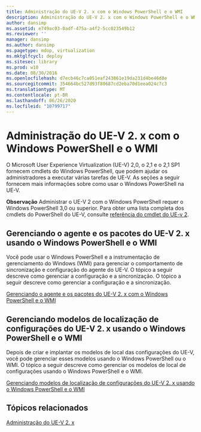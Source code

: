 ```yaml
---
title: Administração do UE-V 2. x com o Windows PowerShell e o WMI
description: Administração do UE-V 2. x com o Windows PowerShell e o WMI
author: dansimp
ms.assetid: e749ac03-0adf-475a-a4f2-5cc023549b12
ms.reviewer: ''
manager: dansimp
ms.author: dansimp
ms.pagetype: mdop, virtualization
ms.mktglfcycl: deploy
ms.sitesec: library
ms.prod: w10
ms.date: 08/30/2016
ms.openlocfilehash: d7ecb46c7ca051eaf243861e19da231d4be46d8e
ms.sourcegitcommit: 354664bc527d93f80687cd2eba70d1eea024c7c3
ms.translationtype: MT
ms.contentlocale: pt-BR
ms.lasthandoff: 06/26/2020
ms.locfileid: "10799717"
---
```

# Administração do UE-V 2. x com o Windows PowerShell e o WMI


O Microsoft User Experience Virtualization (UE-V) 2,0, o 2,1 e o 2,1 SP1 fornecem cmdlets do Windows PowerShell, que podem ajudar os administradores a executar várias tarefas de UE-V. As seções a seguir fornecem mais informações sobre como usar o Windows PowerShell na UE-V.

**Observação**  Administrar o UE-V 2 com o Windows PowerShell requer o Windows PowerShell 3,0 ou superior. Para obter uma lista completa dos cmdlets do PowerShell do UE-V, consulte [referência do cmdlet do UE-v 2](https://go.microsoft.com/fwlink/p/?LinkId=393495).

 

## Gerenciando o agente e os pacotes do UE-V 2. x usando o Windows PowerShell e o WMI


Você pode usar o Windows PowerShell e a instrumentação de gerenciamento do Windows (WMI) para gerenciar o comportamento de sincronização e configuração do agente do UE-V. O tópico a seguir descreve como gerenciar a configuração e a sincronização. O tópico a seguir descreve como gerenciar a configuração e a sincronização.

[Gerenciando o agente e os pacotes do UE-V 2. x com o Windows PowerShell e o WMI](managing-the-ue-v-2x-agent-and-packages-with-windows-powershell-and-wmi-both-uevv2.md)

## Gerenciando modelos de localização de configurações do UE-V 2. x usando o Windows PowerShell e o WMI


Depois de criar e implantar os modelos de local das configurações do UE-V, você pode gerenciar esses modelos usando o Windows PowerShell ou o WMI. O tópico a seguir descreve como gerenciar os modelos de local de configurações usando o Windows PowerShell e o WMI.

[Gerenciando modelos de localização de configurações do UE-V 2. x usando o Windows PowerShell e o WMI](managing-ue-v-2x-settings-location-templates-using-windows-powershell-and-wmi-both-uevv2.md)






## Tópicos relacionados


[Administração do UE-V 2. x](administering-ue-v-2x-new-uevv2.md)

 

 





